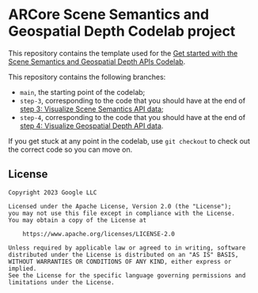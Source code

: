 # ARCore Scene Semantics and Geospatial Depth Codelab project

This repository contains the template used for the [Get started with the Scene Semantics and Geospatial Depth APIs Codelab](https://developers.google.com/codelabs/arcore-scene-semantics-geospatial-depth#0).

This repository contains the following branches:

* `main`, the starting point of the codelab;
* `step-3`, corresponding to the code that you should have at the end of [step 3: Visualize Scene Semantics API data](https://developers.google.com/codelabs/arcore-scene-semantics-geospatial-depth#2);
* `step-4`, corresponding to the code that you should have at the end of [step 4: Visualize Geospatial Depth API data](https://developers.google.com/codelabs/arcore-scene-semantics-geospatial-depth#3).

If you get stuck at any point in the codelab, use `git checkout` to check out the correct code so you can move on.

## License

    Copyright 2023 Google LLC

    Licensed under the Apache License, Version 2.0 (the "License");
    you may not use this file except in compliance with the License.
    You may obtain a copy of the License at

        https://www.apache.org/licenses/LICENSE-2.0

    Unless required by applicable law or agreed to in writing, software
    distributed under the License is distributed on an "AS IS" BASIS,
    WITHOUT WARRANTIES OR CONDITIONS OF ANY KIND, either express or implied.
    See the License for the specific language governing permissions and
    limitations under the License.